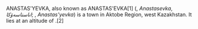 ANASTAS'YEVKA, also known as ANASTAS'EVKA[1] (, _Anastasevka_, _اناستاسەۆكا_; , _Anastas'yevka_) is a town in Aktobe Region, west Kazakhstan. It lies at an altitude of .[2]
